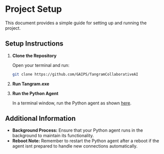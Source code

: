 # Project Setup

This document provides a simple guide for setting up and running the project.

## Setup Instructions

1. **Clone the Repository**

   Open your terminal and run:
   ```bash
   git clone https://github.com/GAIPS/TangramCollaborativeAI
   ```

2. **Run Tangram.exe**

3. **Run the Python Agent**

   In a terminal window, run the Python agent as shown [here](models/README.md).


## Additional Information

- **Background Process:** Ensure that your Python agent runs in the background to maintain its functionality.
- **Reboot Note:** Remember to restart the Python agent after a reboot if the agent isnt prepared to handle new connections automatically.
